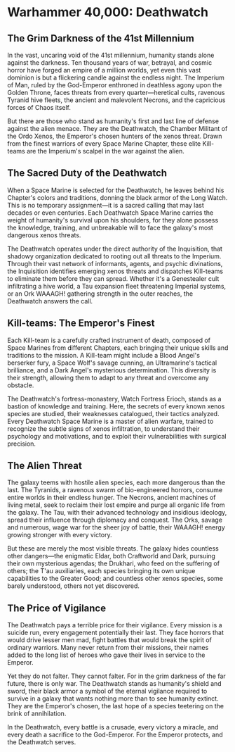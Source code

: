 # Warhammer 40,000: Deathwatch

## The Grim Darkness of the 41st Millennium

In the vast, uncaring void of the 41st millennium, humanity stands alone against the darkness. Ten thousand years of war, betrayal, and cosmic horror have forged an empire of a million worlds, yet even this vast dominion is but a flickering candle against the endless night. The Imperium of Man, ruled by the God-Emperor enthroned in deathless agony upon the Golden Throne, faces threats from every quarter—heretical cults, ravenous Tyranid hive fleets, the ancient and malevolent Necrons, and the capricious forces of Chaos itself.

But there are those who stand as humanity's first and last line of defense against the alien menace. They are the Deathwatch, the Chamber Militant of the Ordo Xenos, the Emperor's chosen hunters of the xenos threat. Drawn from the finest warriors of every Space Marine Chapter, these elite Kill-teams are the Imperium's scalpel in the war against the alien.

## The Sacred Duty of the Deathwatch

When a Space Marine is selected for the Deathwatch, he leaves behind his Chapter's colors and traditions, donning the black armor of the Long Watch. This is no temporary assignment—it is a sacred calling that may last decades or even centuries. Each Deathwatch Space Marine carries the weight of humanity's survival upon his shoulders, for they alone possess the knowledge, training, and unbreakable will to face the galaxy's most dangerous xenos threats.

The Deathwatch operates under the direct authority of the Inquisition, that shadowy organization dedicated to rooting out all threats to the Imperium. Through their vast network of informants, agents, and psychic divinations, the Inquisition identifies emerging xenos threats and dispatches Kill-teams to eliminate them before they can spread. Whether it's a Genestealer cult infiltrating a hive world, a Tau expansion fleet threatening Imperial systems, or an Ork WAAAGH! gathering strength in the outer reaches, the Deathwatch answers the call.

## Kill-teams: The Emperor's Finest

Each Kill-team is a carefully crafted instrument of death, composed of Space Marines from different Chapters, each bringing their unique skills and traditions to the mission. A Kill-team might include a Blood Angel's berserker fury, a Space Wolf's savage cunning, an Ultramarine's tactical brilliance, and a Dark Angel's mysterious determination. This diversity is their strength, allowing them to adapt to any threat and overcome any obstacle.

The Deathwatch's fortress-monastery, Watch Fortress Erioch, stands as a bastion of knowledge and training. Here, the secrets of every known xenos species are studied, their weaknesses catalogued, their tactics analyzed. Every Deathwatch Space Marine is a master of alien warfare, trained to recognize the subtle signs of xenos infiltration, to understand their psychology and motivations, and to exploit their vulnerabilities with surgical precision.

## The Alien Threat

The galaxy teems with hostile alien species, each more dangerous than the last. The Tyranids, a ravenous swarm of bio-engineered horrors, consume entire worlds in their endless hunger. The Necrons, ancient machines of living metal, seek to reclaim their lost empire and purge all organic life from the galaxy. The Tau, with their advanced technology and insidious ideology, spread their influence through diplomacy and conquest. The Orks, savage and numerous, wage war for the sheer joy of battle, their WAAAGH! energy growing stronger with every victory.

But these are merely the most visible threats. The galaxy hides countless other dangers—the enigmatic Eldar, both Craftworld and Dark, pursuing their own mysterious agendas; the Drukhari, who feed on the suffering of others; the T'au auxiliaries, each species bringing its own unique capabilities to the Greater Good; and countless other xenos species, some barely understood, others not yet discovered.

## The Price of Vigilance

The Deathwatch pays a terrible price for their vigilance. Every mission is a suicide run, every engagement potentially their last. They face horrors that would drive lesser men mad, fight battles that would break the spirit of ordinary warriors. Many never return from their missions, their names added to the long list of heroes who gave their lives in service to the Emperor.

Yet they do not falter. They cannot falter. For in the grim darkness of the far future, there is only war. The Deathwatch stands as humanity's shield and sword, their black armor a symbol of the eternal vigilance required to survive in a galaxy that wants nothing more than to see humanity extinct. They are the Emperor's chosen, the last hope of a species teetering on the brink of annihilation.

In the Deathwatch, every battle is a crusade, every victory a miracle, and every death a sacrifice to the God-Emperor. For the Emperor protects, and the Deathwatch serves. 